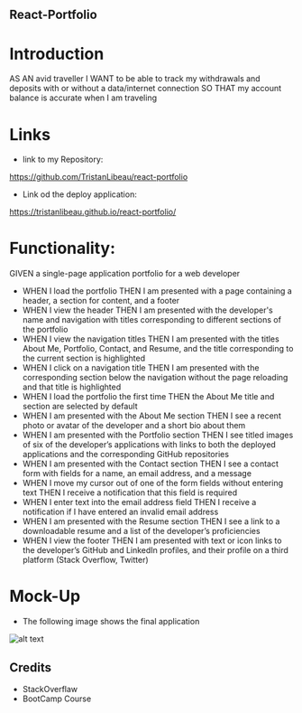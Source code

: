 ## React-Portfolio

# Introduction

AS AN avid traveller
I WANT to be able to track my withdrawals and deposits with or without a data/internet connection
SO THAT my account balance is accurate when I am traveling

# Links

* link to my Repository:

https://github.com/TristanLibeau/react-portfolio

* Link od the deploy application:

https://tristanlibeau.github.io/react-portfolio/

# Functionality:

GIVEN a single-page application portfolio for a web developer
* WHEN I load the portfolio
THEN I am presented with a page containing a header, a section for content, and a footer
* WHEN I view the header
THEN I am presented with the developer's name and navigation with titles corresponding to different sections of the portfolio
* WHEN I view the navigation titles
THEN I am presented with the titles About Me, Portfolio, Contact, and Resume, and the title corresponding to the current section is highlighted
* WHEN I click on a navigation title
THEN I am presented with the corresponding section below the navigation without the page reloading and that title is highlighted
* WHEN I load the portfolio the first time
THEN the About Me title and section are selected by default
* WHEN I am presented with the About Me section
THEN I see a recent photo or avatar of the developer and a short bio about them
* WHEN I am presented with the Portfolio section
THEN I see titled images of six of the developer’s applications with links to both the deployed applications and the corresponding GitHub repositories
* WHEN I am presented with the Contact section
THEN I see a contact form with fields for a name, an email address, and a message
* WHEN I move my cursor out of one of the form fields without entering text
THEN I receive a notification that this field is required
* WHEN I enter text into the email address field
THEN I receive a notification if I have entered an invalid email address
* WHEN I am presented with the Resume section
THEN I see a link to a downloadable resume and a list of the developer’s proficiencies
* WHEN I view the footer
THEN I am presented with text or icon links to the developer’s GitHub and LinkedIn profiles, and their profile on a third platform (Stack Overflow, Twitter)


# Mock-Up

* The following image shows the final application

![alt text](./img/Budget-Tracker.png)

## Credits

* StackOverflaw 
* BootCamp Course